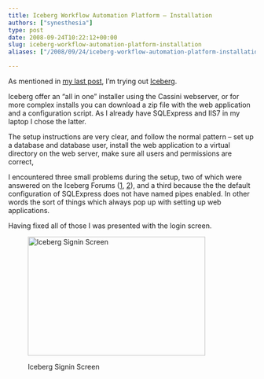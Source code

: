 ```yaml
---
title: Iceberg Workflow Automation Platform – Installation
authors: ["synesthesia"]
type: post
date: 2008-09-24T10:22:12+00:00
slug: iceberg-workflow-automation-platform-installation 
aliases: ["/2008/09/24/iceberg-workflow-automation-platform-installation"]

---
```

As mentioned in [my last post][1], I&#8217;m trying out [Iceberg][2].

Iceberg offer an “all in one” installer using the Cassini webserver, or for more complex installs you can download a zip file with the web application and a configuration script. As I already have SQLExpress and IIS7 in my laptop I chose the latter.

The setup instructions are very clear, and follow the normal pattern – set up a database and database user, install the web application to a virtual directory on the web server, make sure all users and permissions are correct,

I encountered three small problems during the setup, two of which were answered on the Iceberg Forums ([1][3], [2][4]), and a third because the the default configuration of SQLExpress does not have named pipes enabled. In other words the sort of things which always pop up with setting up web applications.

Having fixed all of those I was presented with the login screen.<figure id="attachment_1263" aria-describedby="caption-attachment-1263" style="width: 361px" class="wp-caption aligncenter">

[<img class="size-full wp-image-1263" title="iceberg-signin" src="https://www.synesthesia.co.uk/blog/wp-content/uploads/2008/09/iceberg-signin.png" alt="Iceberg Signin Screen" width="361" height="242" />][5]<figcaption id="caption-attachment-1263" class="wp-caption-text">Iceberg Signin Screen</figcaption></figure>

 [1]: https://www.synesthesia.co.uk/blog/archives/2008/09/24/iceberg/
 [2]: https://www.geticeberg.com/overview/
 [3]: https://www.learniceberg.com/support/comments.php?DiscussionID=18
 [4]: https://www.learniceberg.com/support/comments.php?DiscussionID=42
 [5]: https://www.synesthesia.co.uk/blog/wp-content/uploads/2008/09/iceberg-signin.png